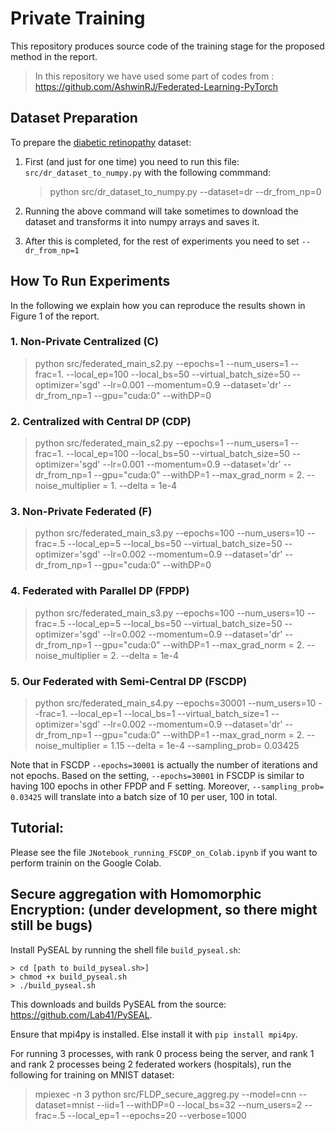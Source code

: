 # Private Training 

This repository produces source code of the training stage for the proposed method in the report.

> In this repository we have used some part of codes from : https://github.com/AshwinRJ/Federated-Learning-PyTorch

## Dataset Preparation 

To prepare the [diabetic retinopathy](https://www.kaggle.com/c/aptos2019-blindness-detection/notebooks?sortBy=scoreDescending) dataset:

 1. First (and just for one time) you need to run this file: `src/dr_dataset_to_numpy.py` with the following commmand:

    > python src/dr_dataset_to_numpy.py --dataset=dr --dr_from_np=0

 2. Running the above command will take sometimes to download the dataset and transforms it into numpy arrays and saves it.
 
 3. After this is completed, for the rest of experiments you need to set `--dr_from_np=1`
 

## How To Run Experiments

In the following we explain how you can reproduce the results shown in Figure 1 of the report.

### 1. Non-Private Centralized (C)

> python src/federated_main_s2.py  --epochs=1 --num_users=1 --frac=1. --local_ep=100  --local_bs=50  --virtual_batch_size=50  --optimizer='sgd' --lr=0.001 --momentum=0.9 --dataset='dr' --dr_from_np=1 --gpu="cuda:0" --withDP=0


### 2. Centralized with Central DP (CDP)

> python src/federated_main_s2.py  --epochs=1 --num_users=1 --frac=1. --local_ep=100  --local_bs=50  --virtual_batch_size=50  --optimizer='sgd' --lr=0.001 --momentum=0.9 --dataset='dr' --dr_from_np=1 --gpu="cuda:0" --withDP=1 --max_grad_norm = 2. --noise_multiplier = 1. --delta = 1e-4


### 3. Non-Private Federated (F)

> python src/federated_main_s3.py  --epochs=100 --num_users=10 --frac=.5 --local_ep=5  --local_bs=50  --virtual_batch_size=50  --optimizer='sgd' --lr=0.002 --momentum=0.9 --dataset='dr' --dr_from_np=1 --gpu="cuda:0" --withDP=0

### 4. Federated with Parallel DP (FPDP)

> python src/federated_main_s3.py  --epochs=100 --num_users=10 --frac=.5 --local_ep=5  --local_bs=50  --virtual_batch_size=50  --optimizer='sgd' --lr=0.002 --momentum=0.9 --dataset='dr' --dr_from_np=1 --gpu="cuda:0" --withDP=1 --max_grad_norm = 2. --noise_multiplier = 2. --delta = 1e-4

### 5. Our Federated with Semi-Central DP (FSCDP)

> python src/federated_main_s4.py  --epochs=30001 --num_users=10 --frac=1. --local_ep=1  --local_bs=1  --virtual_batch_size=1  --optimizer='sgd' --lr=0.002 --momentum=0.9 --dataset='dr' --dr_from_np=1 --gpu="cuda:0" --withDP=1 --max_grad_norm = 2. --noise_multiplier = 1.15 --delta = 1e-4 --sampling_prob= 0.03425


Note that in FSCDP `--epochs=30001` is actually the number of iterations and not epochs. Based on the setting, `--epochs=30001` in FSCDP is similar to having 100 epochs in other FPDP and F setting. Moreover, `--sampling_prob= 0.03425` will translate into a batch size of 10 per user, 100 in total.


## Tutorial:

Please see the file `JNotebook_running_FSCDP_on_Colab.ipynb` if you want to perform trainin on the Google Colab.

## Secure aggregation with Homomorphic Encryption: (under development, so there might still be bugs)
Install PySEAL by running the shell file `build_pyseal.sh`:
``` 
> cd [path to build_pyseal.sh>]
> chmod +x build_pyseal.sh
> ./build_pyseal.sh
```
This downloads and builds PySEAL from the source: https://github.com/Lab41/PySEAL.

Ensure that mpi4py is installed. Else install it with `pip install mpi4py`.

For running 3 processes, with rank 0 process being the server, and rank 1 and rank 2 processes being 2 federated workers (hospitals), run the following for training on MNIST dataset:
> mpiexec -n 3 python src/FLDP_secure_aggreg.py --model=cnn --dataset=mnist --iid=1 --withDP=0 --local_bs=32 --num_users=2 --frac=.5 --local_ep=1 --epochs=20 --verbose=1000
